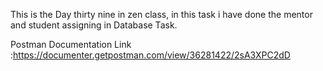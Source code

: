 This is the Day thirty nine in zen class, in this task i have done the mentor and student assigning in Database Task.

Postman Documentation Link :https://documenter.getpostman.com/view/36281422/2sA3XPC2dD
